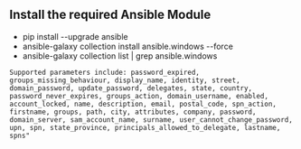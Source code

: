## Install the required Ansible Module ##
- pip install --upgrade ansible
- ansible-galaxy collection install ansible.windows --force
- ansible-galaxy collection list | grep ansible.windows

```Supported parameters include: password_expired, groups_missing_behaviour, display_name, identity, street, domain_password, update_password, delegates, state, country, password_never_expires, groups_action, domain_username, enabled, account_locked, name, description, email, postal_code, spn_action, firstname, groups, path, city, attributes, company, password, domain_server, sam_account_name, surname, user_cannot_change_password, upn, spn, state_province, principals_allowed_to_delegate, lastname, spns"```
